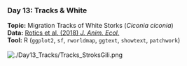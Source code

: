 ### Day 13: Tracks & White
**Topic:** Migration Tracks of White Storks (*Ciconia ciconia*)
<br>
**Data:** [Rotics et al. (2018) *J. Anim. Ecol.*](https://doi.org/10.1111/1365-2656.12898)
<br>
**Tool:** R (`ggplot2`, `sf`, `rworldmap`, `ggtext`, `showtext`, `patchwork`)
<br><br>
![./Day13_Tracks/Tracks_StroksGili.png](https://raw.githubusercontent.com/Z3tt/30DayMapChallenge/master/Day13_Tracks/Tracks_StroksGili.png)
